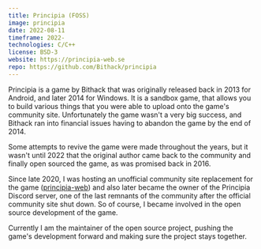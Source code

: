 ```yaml
---
title: Principia (FOSS)
image: principia
date: 2022-08-11
timeframe: 2022-
technologies: C/C++
license: BSD-3
website: https://principia-web.se
repo: https://github.com/Bithack/principia
---
```


Principia is a game by Bithack that was originally released back in 2013 for Android, and later 2014 for Windows. It is a sandbox game, that allows you to build various things that you were able to upload onto the game's community site. Unfortunately the game wasn't a very big success, and Bithack ran into financial issues having to abandon the game by the end of 2014.

Some attempts to revive the game were made throughout the years, but it wasn't until 2022 that the original author came back to the community and finally open sourced the game, as was promised back in 2016.

<!--more-->

Since late 2020, I was hosting an unofficial community site replacement for the game ([principia-web](/projects/principia-web/)) and also later became the owner of the Principia Discord server, one of the last remnants of the community after the official community site shut down. So of course, I became involved in the open source development of the game.

Currently I am the maintainer of the open source project, pushing the game's development forward and making sure the project stays together.
